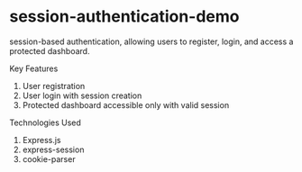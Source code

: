 # session-authentication-demo
 session-based authentication, allowing users to register, login, and access a protected dashboard.
 
Key Features
1. User registration
2. User login with session creation
3. Protected dashboard accessible only with valid session

Technologies Used
1. Express.js
2. express-session
3. cookie-parser
